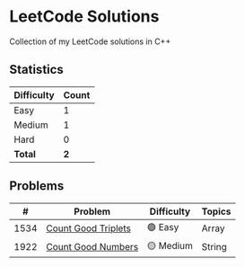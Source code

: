 # LeetCode Solutions

Collection of my LeetCode solutions in C++

## Statistics

| Difficulty | Count |
|------------|-------|
| Easy | 1 |
| Medium | 1 |
| Hard | 0 |
| **Total** | **2** |

## Problems

| # | Problem | Difficulty | Topics |
|---|---------|------------|--------|
| 1534 | [Count Good Triplets](1534-count-good-triplets/1534-count-good-triplets.cpp) | 🟢 Easy | Array |
| 1922 | [Count Good Numbers](1922-count-good-numbers/1922-count-good-numbers.cpp) | 🟡 Medium | String |
